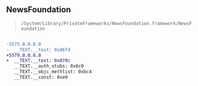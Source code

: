 ## NewsFoundation

> `/System/Library/PrivateFrameworks/NewsFoundation.framework/NewsFoundation`

```diff

-5575.0.0.0.0
-  __TEXT.__text: 0x86f4
+5579.0.0.0.0
+  __TEXT.__text: 0x870c
   __TEXT.__auth_stubs: 0x6c0
   __TEXT.__objc_methlist: 0xbc4
   __TEXT.__const: 0xe0

```
